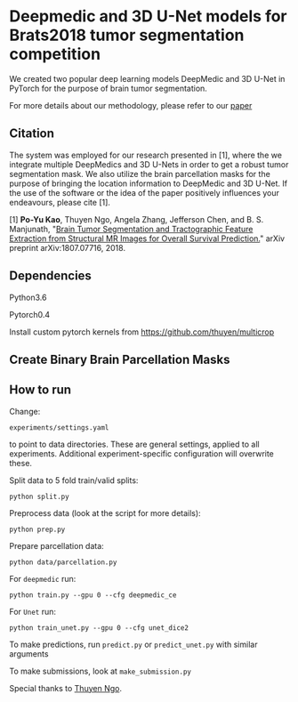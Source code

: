 # Deepmedic and 3D U-Net models for Brats2018 tumor segmentation competition

We created two popular deep learning models DeepMedic and 3D U-Net in PyTorch for the purpose of brain tumor segmentation.

For more details about our methodology, please refer to our [paper](https://www.researchgate.net/publication/326549702_Brain_Tumor_Segmentation_and_Tractographic_Feature_Extraction_from_Structural_MR_Images_for_Overall_Survival_Prediction)

## Citation

The system was employed for our research presented in [1], where the we integrate multiple DeepMedics and 3D U-Nets in order to get a robust tumor segmentation mask. We also utilize the brain parcellation masks for the purpose of bringing the location information to DeepMedic and 3D U-Net. If the use of the software or the idea of the paper positively influences your endeavours, please cite [1].

[1] **Po-Yu Kao**, Thuyen Ngo, Angela Zhang, Jefferson Chen, and B. S. Manjunath, "[Brain Tumor Segmentation and Tractographic Feature Extraction from Structural MR Images for Overall Survival Prediction.](https://arxiv.org/abs/1807.07716)" arXiv preprint arXiv:1807.07716, 2018.


## Dependencies

Python3.6

Pytorch0.4

Install custom pytorch kernels from https://github.com/thuyen/multicrop

## Create Binary Brain Parcellation Masks


## How to run
Change:
```
experiments/settings.yaml
```
to point to data directories. These are general settings, applied to all
experiments. Additional experiment-specific configuration will overwrite
these.

Split data to 5 fold train/valid splits:
```
python split.py
```

Preprocess data (look at the script for more details):
```
python prep.py
```

Prepare parcellation data:
```
python data/parcellation.py
```

For `deepmedic` run:
```
python train.py --gpu 0 --cfg deepmedic_ce
```

For `Unet` run:
```
python train_unet.py --gpu 0 --cfg unet_dice2
```

To make predictions, run `predict.py` or `predict_unet.py` with similar arguments

To make submissions, look at `make_submission.py`


Special thanks to [Thuyen Ngo](https://github.com/thuyen).